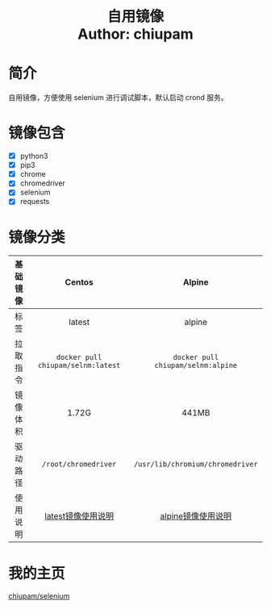 <h1 align="center">
  自用镜像
  <br>
  Author: chiupam
</h1>

# 简介
自用镜像，方便使用 selenium 进行调试脚本，默认启动 crond 服务。
# 镜像包含
- [x] python3
- [x] pip3
- [x] chrome
- [x] chromedriver
- [x] selenium
- [x] requests
# 镜像分类
|基础镜像|Centos|Alpine|
|:---:|:---:|:---:|
|标签|latest|alpine|
|拉取指令|`docker pull chiupam/selnm:latest`|`docker pull chiupam/selnm:alpine`|
|镜像体积|1.72G|441MB|
|驱动路径|`/root/chromedriver`|`/usr/lib/chromium/chromedriver`|
|使用说明|[latest镜像使用说明](https://github.com/chiupam/selenium/tree/master/centos/README.md)|[alpine镜像使用说明](https://github.com/chiupam/selenium/tree/master/alpine/README.md)|
# 我的主页
[chiupam/selenium](https://hub.docker.com/r/chiupam/selenium)
